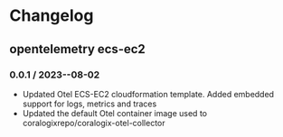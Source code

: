 # Changelog

## opentelemetry ecs-ec2
<!-- To add a new entry write: -->
<!-- ### version / full date -->
<!-- * [Update/Bug fix] message that describes the changes that you apply -->

### 0.0.1 / 2023--08-02
* Updated Otel ECS-EC2 cloudformation template. Added embedded support for logs, metrics and traces
* Updated the default Otel container image used to coralogixrepo/coralogix-otel-collector
